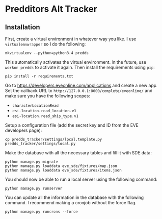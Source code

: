 # Predditors Alt Tracker

## Installation

First, create a virtual environment in whatever way you like. I use
`virtualenvwrapper` so I do the following:

    mkvirtualenv --python=python3.4 predds

This automatically activates the virtual environment. In the future, use `workon
predds` to activate it again. Then install the requirements using `pip`:

    pip install -r requirements.txt

Go to https://developers.eveonline.com/applications and create a new app. Set
the callback URL to `http://127.0.0.1:8000/complete/eveonline/` and make sure
you have the following scopes:

 * `characterLocationRead`
 * `esi-location.read_location.v1`
 * `esi-location.read_ship_type.v1`

Setup a configuration file (add the secret key and ID from the EVE developers
page):

    cp predds_tracker/settings/local.template.py predds_tracker/settings/local.py

Make the database with all the necessary tables and fill it with SDE data:

    python manage.py migrate
    python manage.py loaddata eve_sde/fixtures/map.json
    python manage.py loaddata eve_sde/fixtures/items.json

You should now be able to run a local server using the following command:

    python manage.py runserver

You can update all the information in the database with the following command. I
recommend making a cronjob without the force flag.

    python manage.py runcrons --force
